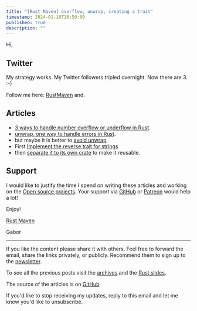 ```yaml
---
title: "[Rust Maven] overflow, unwrap, creating a trait"
timestamp: 2024-01-10T16:50:00
published: true
description: ""
---
```


Hi,

## Twitter

My strategy works. My Twitter followers tripled overnight. Now there are 3. :-)

Follow me here: [RustMaven](https://twitter.com/RustMaven) and.

## Articles

* [3 ways to handle number overflow or underflow in Rust](https://rust.code-maven.com/how-to-handle-overflow).
* [unwrap, one way to handle errors in Rust](https://rust.code-maven.com/unwrap).
* but maybe it is better to [avoid unwrap](https://rust.code-maven.com/avoid-unwrap).
* First [Implement the reverse trait for strings](https://rust.code-maven.com/reverse-trait-for-strings)
* then [separate it to its own crate](https://rust.code-maven.com/reverse-trait-for-strings-in-a-crate) to make it reusable.


## Support

I would like to justify the time I spend on writing these articles and working on the [Open source projects](https://rust.code-maven.com/projects).
Your support via [GitHub](https://github.com/szabgab/) or [Patreon](https://www.patreon.com/szabgab) would help a lot!


Enjoy!

[Rust Maven](https://rust.code-maven.com/)

  Gabor

   ------------------------------------
If you like the content please share it with others. Feel free to forward the email, share the links privately, or publicly.
Recommend them to sign up to the [newsletter](https://rust.code-maven.com/subscribe).

To see all the previous posts visit the [archives](https://rust.code-maven.com/archive) and the [Rust slides](https://rust.code-maven.com/slides/rust/).

The source of the articles is on [GitHub](https://github.com/szabgab/rust.code-maven.com/).

If you'd like to stop receiving my updates, reply to this email and let me know you'd like to unsubscribe.

